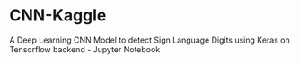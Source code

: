 # CNN-Kaggle
A Deep Learning CNN Model to detect Sign Language Digits using Keras on Tensorflow backend - Jupyter Notebook
